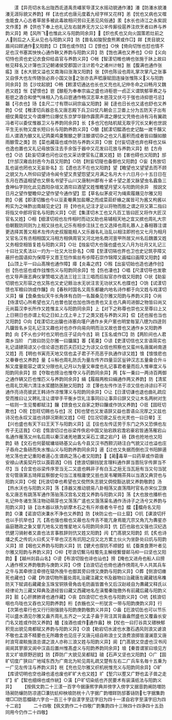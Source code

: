 <!-- { "loadSidebar": true } -->
　　漾【异亮切水名出陇西氐道禹贡嶓冡导漾又水摇动貌通作瀁】瀁【防瀁水貌瀁瀁无涯际貌又养韵】样【法也式也唐元度着九经字样又花样】恙【忧也又病也又噬虫能食人心古者草居多被此毒故相问劳曰无恙见风俗通】羕【水长也诗江之永矣説文作羕】养【供也下奉上也礼记左右就养无方又公羊传厮役扈养注炊烹者曰养与养韵义异】飏【风所飞也惟此义与阳韵同余异】【炽也炙也又向火国策若灶前之人则后之人无从见也与阳韵义异】防【兽名如狻猊食熊罴或作□】眻【羙目貌又眉间曰眻通作又阳韵】□【饵也或作防】□【恨也】○怏【倚向切怅也怼也情不足也汉书塞其怏怏心通作鞅又养韵与阳韵义异】防【饱也满也又养也】○仰【义向切恃也资也史记衣食仰给县官与养韵义异】○帐【智漾切帷也帱也张施于牀上故曰帐见释名又计簿也汉记朝诸侯受郡国计注计若今之诸州计帐】胀【腹满也通作张痮】涨【水大貌又溢也又南海曰涨海又阳韵】张【供也陈设也周礼掌次掌凡之张事又自侈大也左传随张必弃小国又张之张亦去声嵇康赋田连操张惟陈义义与阳韵同余异】防【沙坟起貌】○畅【敕漾切通达也长也又充也礼记仲冬命之曰畅月又魏邑又姓】怅【望恨也】鬯【酿秬为奉奉宗庙之盛也诗秬鬯一卣正义谓筑郁草煮之与秬鬯之酒合和使气味相入乃名曰鬯通作畅汉志草木鬯茂又伏弓于弢也诗抑鬯弓忌】韔【弓衣也】玚【圭尺二寸有瓒以祠宗庙又阳韵】昶【逹也日长也又逺也舒也又养韵】○仗【稚漾切兵器总名又唐志殿下兵卫曰仗凡朝会三卫畨上分为五防天子出有细仗黄麾仗又今谓爆竹曰爆仗东京梦华録作霹雳声谓之爆仗又凭倚也诗有冯有翼疏冯者可以委仗惟器卫义与养韵同余异】长【多也冗也陆机赋无取乎冗长又剰也世説平生无长物又度长短曰长与阳韵养韵义异】○酿【腻漾切醖酒也史记酤一嵗千醸又后人谓酒为酿又礼记鹑羮鸡羮鴽酿之蓼注酿谓切杂之也又凡蓄积而成者皆曰醸如酿雨酿雪之类】防【菜也藏葅也或作防与养韵义异】○放【付妄切逐也弃也释也又纵也逸也置也又礼记毋放饭注去手余饭于器中又花发曰花放与养韵义异】舫【方舟也】○访【赴妄切谋也问也议也又采访使官名辽置又姓】妨【害也碍也又阳韵】邡【什邡汉雍齿封邑今为县又阳韵】○防【附妄切隄也备御也又阳韵】○妄【务放切乱也诞也罔也又无妄卦名】忘【遗也志不在也又阳韵】望【瞻望也又望望去而不顾之貌又为人所仰曰望诗令闻令望又责望怨望又月满之名月大十六日月小十五日日在东月在西遥相望也又祭名书望于山川又唐制州郡有十紧十望之差又脉望虫名蠧鱼三食神仙字则化此见酉阳杂俎又酒帘曰酒望又姓惟瞻望月望义与阳韵同余异　按説文日月之望作朢瞻仰之望作望今通作望】莣【草名似茅皮可为绳索履屩见尔雅又阳韵】○酱【即漾切醢也今以豆麦罨黄加盐曝之而成菜茹虾蝝之属皆可为酱又枸酱以枸实为之味酢出南越见史记】将【帅也礼记注才足以将物而胜之谓之将又第二指曰将指又中郎将官名与阳韵义异】○匠【集漾切木工也又凡百工皆曰匠又将作大匠汉官名又姓】○相【细漾切视也左传相时而动又助也易辅相天地之宜又摈也周礼大宗伯朝觐防同则为上相又扶也礼记乐有相歩注扶工也又选择也周礼簭人上春相簭注谓更选择其蓍又相术左传内史叔服能相人又乐器名礼治乱以相注即拊也又七月为相月又官名汉有丞相相国又冯相方相俱周官又河北地名商河亶甲所居又州名后魏置又姓又务相空相皆复姓与阳韵义异】○壮【烛妄切大也强也盛也又八月为壮月又礼记三十曰壮又炙法以一灼为一壮又大壮卦名】○障【至漾切隔也界也卫也史记筑亭障又蔽扞也国语抑为保障乎又晋王恺作紫丝布歩障石崇作锦障又画幅曰画障又阳韵】嶂【山顶上平一曰山髙険也通作障】瘴【炎毒之疠】○剏【出妄切始也造也通作创】创【伤也惩也或作戗惟伤义与阳韵同余异】怆【伤也凄也】○唱【尺漾切导也发歌也又导声唐志典仪掌赞唱又选法三铨三注三唱而后拟官亦作倡又阳韵】○状【助妄切貌也又形容之也又陈也又史记鲧治水无状注言无功状又札也牒也】○饷【试漾切馈也军粮曰饷或作饟】向【春秋时国名又周东都畿内地名诗作都于向又姓与戏漾切义异】蠰【食桑虫似天牛长角体有白防一名齧桑见尔雅又阳韵与养韵义异】○尚【侍漾切心所希望也又几也曽也犹也加也饰也贵也又主也凡典司进御之物皆曰尚又元尚篇汉李长所作又姓惟主义与阳韵同余异】上【对下之称尊也崇也又至尊曰上又上日朔日也亦谓上旬之日如上戊上辛上丁之类又姓与养韵义异】偿【还也报也当也又阳韵】○向【戏漾切北出牖也诗塞向墐户通作乡夹户窻也明堂毎室八牕为四逹则凡牖皆名乡见礼记注又趣也对也亦作向易向明而治又故也昔也又通作乡又阳韵养韵】向【不乆也少时也又明也庄子证向今古】珦【玉名或作□】防【两阶间也人君南乡当阶　门故曰防见尔雅一曰牖属】萫【芼羮】○谅【吏漾切信也又言语简实也礼记请肄简谅又小信论语岂若匹夫匹妇之为谅又众信也照察也又蛮州名唐属岭南道又姓】亮【明也书寅亮天地又信也孟子君子不亮恶乎执通作谅又姓】悢【悢悢悲也又眷眷也又养韵】量【斗斛也周礼防氏为量左传齐四量豆区釡钟汉志五量龠合升斗斛又度量能容之谓又分限也礼记月以为量又审度也礼记事君者量而后入惟审度义与阳韵同余异】掠【夺取也搒治也惟夺义与药韵同余异】两【车一乗曰一两诗百两御之通作辆又匹也惟匹义与养韵同余异】緉【履屐两枚曰緉通作两又养韵】防【清浆也周礼饮用六清注水浆醴防医酏又阳韵】凉【薄也左传作法于凉又信也诗谅曰不可通作亮诗亮彼武王韩诗作凉惟薄义与阳韵同余异】○让【日漾切谦也退也曲礼疏应受而推曰让又聘礼注让谓举手平衡乡饮礼注事同曰让事异曰辞又交让木名两树对生一枯则一生见蜀都赋注】饟【馈食也又自家之野曰饟或作饷又养韵】○诳【固旺切欺也】○贶【忽旺切赐也与也】况【矧也譬也又发语辞又益也晋语众况厚之又兹也诗况也永叹又滋也诗辞况斯削又姓】○旺【位况切衰之反也光羙也一曰日晕】王【兴也盛也有天下曰王天下与阳韵义异】迋【往也左传迋劳于东门之外又恐惧也左传子无迋我】○宕【惰浪切过也谷梁传佚宕中国又骀宕跌宕澹宕豪宕皆通荡雁宕山名通作雁荡又州名后周以秦汉诸羌地置又采石工谓之宕户】砀【跌也抢地也又阳韵】砀【文石也何晏赋墉垣砀基又山名今县又汉书西颢沆砀注白气貌又过也溢也庄子吞舟之鱼砀而失水惟山义与阳韵养韵同余异】逿【过也又失据而倒也汉书阳醉逿地又荡也史记重阳者逿心生谓病之荡心者又阳韵】【蔺毒草一曰药草或作菪唐安禄山诱奚契丹饮以莨菪酒】○挡【徳浪切摒挡犹言理料通作屏当晋阮孚传屏当不尽】当【合宜也谷梁传序至当无二又底也韩非子有白玉之巵无当瓦巵有当又句当犹言句管唐第五琦拜监察御史句当江淮租庸使又扺也吴韦曜赐茶荈以当酒又典贷也与阳韵义异】○傥【托浪切幸也希望也又傥然失志貌又倜傥豁达貌又养韵敬韵】汤【热水沃也与阳韵义异】荡【涤器又推动貌易八卦相荡又直荡隋时官名亦宋仪卫旗名又唐志有跳荡军通作荡骀荡汉宫名又姓又养韵与阳韵义异】荡【大也放也播析也礼记仲冬诸生荡注物动萌芽也又荡荡广逺也又蒗荡渠名通作汤诗子之汤兮又养韵与阳韵义异】铴【治木器以铁为龂摩木石之有斤斧痕者令平也】艡【艡舟名又阳韵】○灢【诺浪切泱灢水不浄也又养韵】防【坱防尘也一曰土窟】○抗【课浪切扞也以手抗举也】亢【髙也强也极也又蔽也左传吉不能亢身焉能亢宗又角亢为夀星亦庙庭聴政之象又督亢地名又姓惟星地义与阳韵同余异】伉【匹也敌也又强也汉纪选伉健习骑射者又直也法言事胜辞则伉又姓又阳韵】闶【门髙貌又阳韵】炕【炙也诗燔之炙之传炕火曰炙又干旱也汉志有炕阳之应又北方累土伙火为坐卧处曰炕与阳韵义异】颃【咽也又养韵与阳韵义异】犺【健犬也猰犺不顺貌】蚢【蚕类食萧叶者见尔雅又阳韵与养韵义异】○枊【咢浪切繋马柱蜀先主解绶繋督邮马枊一曰坚也又阳韵】【越州剡县山名】○谤【布浪切毁也诽也讪也】搒【掩也又进舟也船人曰搒人通作榜又养韵敬韵与庚韵义异】○傍【泊浪切近也倚也通作徬周礼牛人共其兵车之牛与其牵徬注牵徬在辕外挽牛也御其旁曰徬又庚韵与阳韵义异】○葬【侧浪切瘗死也藏也】○藏【昨浪切物所蓄处周礼治藏注藏文书及器物曰治藏唐左藏藏钱帛襍防天下赋调右藏藏金玉珠宝铜铁骨角齿毛防画皆置令又后汉赵岐自为夀藏又释氏以经律论为三藏又释典及道经皆曰藏又西藏地名在滇蜀秦陇徼外有前藏后藏与阳韵义异】脏【心肝脾肺肾也通作藏】○丧【四浪切亡也失也与阳韵义异】○吭【核浪切咽也鸟咙也又吞也又阳韵养韵】桁【衣椸也又一桁犹言一带与阳韵庚韵义异】行【次第也辈行也又行行刚强貌与阳韵庚韵敬韵义并异】○盎【厄浪切缶也可以节乐可以盛水酒见尔雅又盎齐周礼五齐之一又孟子盎于背注其背盎盎然盛也又覆盎长安门名又姓或作防又养韵】醠【浊酒也或作通作盎】柍【杖也一曰打谷具又碨柍郁积竞出貌见南都赋又养韵与阳韵义异】○浪【勒宕切水波也水激石遇风则浪又谑浪不敬也孟浪不精要也无所趣舍也见庄子又唐元结自称浪士又浪费浪掷皆漫澜意又唐时浪穹邆睒施浪总谓之浪人亦称三浪又姓与阳韵义异】阆【门髙貌又空虚也汉书闶阆阆其寥廓又阆中汉县后置州惟髙虚义与阳韵养韵同余异】埌【秦晋谓冡曰埌见方言又圹埌原野迥貌】防【莽防广大貌见吴都赋】硠【石声又坚也又阳韵】○广【固旷切度广狭曰广地域东西为广南北为轮见周礼疏又楚有左右二广兵车名毎十五乗为一广见左传注与养韵义异】桄【充也见尔雅又织机桄惟充义与阳韵同余异】○旷【库谤切明也空也疎也逺也废也旷旷大也又姓】圹【堑穴以塟又广野也孟子兽之走圹】纩【絮也细绵也或作絖】○潢【户旷切染纸也齐民要术有装潢纸法与阳韵义异】
　　【按佩文韵二十三漾一百字今据康熈字典并徬字入傍字又据音韵阐防増防玚昶防蠰防防凉逷□灢犺蚢枊柍埌防桄十八字据广韵増眻防邡萫铴防七字据集韵増□□防莣艡硠六字合一百三十字自漾字至迋字旧为四十一漾自宕字至潢字旧为四十二宕】
　　二十四敬【佩文韵作二十四敬广韵集韵四十三映四十四诤四十五劲同用今仍作二十四敬】

